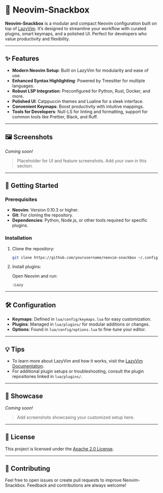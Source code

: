# 🍱 Neovim-Snackbox

**Neovim-Snackbox** is a modular and compact Neovim configuration built on top
of [LazyVim](https://github.com/LazyVim/LazyVim). It’s designed to streamline
your workflow with curated plugins, smart keymaps, and a polished UI. Perfect
for developers who value productivity and flexibility.

---

## ✨ Features

- **Modern Neovim Setup**: Built on LazyVim for modularity and ease of use.
- **Enhanced Syntax Highlighting**: Powered by Treesitter for multiple languages.
- **Robust LSP Integration**: Preconfigured for Python, Rust, Docker, and more.
- **Polished UI**: Catppuccin themes and Lualine for a sleek interface.
- **Convenient Keymaps**: Boost productivity with intuitive mappings.
- **Tools for Developers**: Null-LS for linting and formatting, support for
  common tools like Prettier, Black, and Ruff.

---

## 🖼️ Screenshots

_Coming soon!_

> Placeholder for UI and feature screenshots. Add your own in this section.

---

## 🚀 Getting Started

### Prerequisites

- **Neovim**: Version 0.10.3 or higher.
- **Git**: For cloning the repository.
- **Dependencies**: Python, Node.js, or other tools required for specific plugins.

### Installation

1. Clone the repository:

   ```bash
   git clone https://github.com/yourusername/neovim-snackbox ~/.config/nvim
   ```

2. Install plugins:

   Open Neovim and run:

   ```vim
   :Lazy
   ```

---

## 🛠️ Configuration

- **Keymaps**: Defined in `lua/config/keymaps.lua` for easy customization.
- **Plugins**: Managed in `lua/plugins/` for modular additions or changes.
- **Options**: Found in `lua/config/options.lua` to fine-tune your editor.

---

## 💡 Tips

- To learn more about LazyVim and how it works, visit the
  [LazyVim Documentation](https://lazyvim.github.io/installation).
- For additional plugin setups or troubleshooting, consult the plugin
  repositories linked in `lua/plugins/`.

---

## 📸 Showcase

_Coming soon!_

> Add screenshots showcasing your customized setup here.

---

## 📝 License

This project is licensed under the [Apache 2.0 License](LICENSE).

---

## 🙌 Contributing

Feel free to open issues or create pull requests to improve Neovim-Snackbox.
Feedback and contributions are always welcome!
